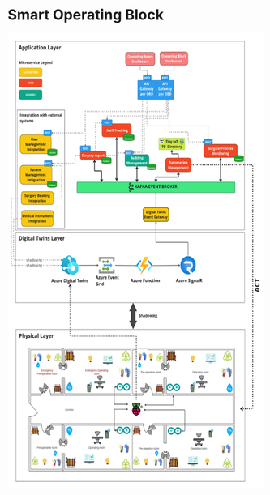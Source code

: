 # Smart Operating Block
<img src="https://raw.githubusercontent.com/SmartOperatingBlock/documentation/main/imgs/architecture.jpg" width="550" height="900" />
